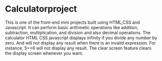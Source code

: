 # Calculatorproject
This is one of the front-end mini projects built using HTML,CSS and Javascript.
It can perform basic arithmetic operations like addition, subtraction, multiplication, and division and also decimal operations.
The calculator HTML CSS javascript displays infinity if you divide any number by zero.
And will not display any result when there is an invalid expression. For instance, 5++6 will not display any result.
The clear screen feature clears the display screen whenever you want.
